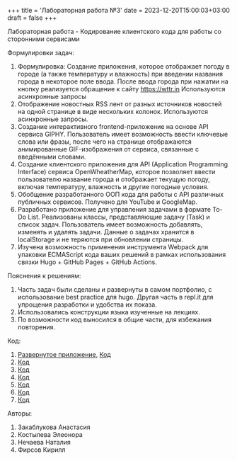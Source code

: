 +++
title = 'Лабораторная работа №3'
date = 2023-12-20T15:00:03+03:00
draft = false
+++

Лабораторная работа - Кодирование клиентского кода для работы со сторонними сервисами

Формулировки задач:
1.	Формулировка: Создание приложения, которое отображает погоду в городе (а также температуру и влажность) при введении названия города в некоторое поле ввода. После ввода города при нажатии на кнопку реализуется обращение к сайту https://wttr.in Используются асинхронные запросы
2.	Отображение новостных RSS лент от разных источников новостей на одной странице в виде нескольких колонок. Используются асинхронные запросы.
3.	Создание интерактивного frontend-приложение на основе API сервиса GIPHY. Пользователь имеет возможность ввести ключевые слова или фразы, после чего на странице отображаются анимированные GIF-изображения от сервиса, связанные с введёнными словами.
4.	Создание клиентского приложения для API (Application Programming Interface) сервиса OpenWheatherMap, которое позволяет ввести пользователю название города и отображает текущую погоду, включая температуру, влажность и другие погодные условия.
5.	Обобщение разработанного ООП кода для работы с API различных публичных сервисов. Получено для YouTube и GoogleMap.
6.	Разработано приложение для управления задачами в формате To-Do List. Реализованы классы, представляющие задачу (Task) и список задач. Пользователь имеет возможность добавлять, изменять и удалять задачи. Данные о задачах хранится в localStorage и не теряются при обновлении страницы.
7.	Изучена возможность применения инструмента Webpack для упаковки ECMAScript кода ваших решений в рамках использования связки Hugo + GitHub Pages + GitHub Actions.

Пояснения к решениям:
1. Часть задач были сделаны и развернуты в самом портфолио, с использование best practice для hugo. Другая часть в repl.it для упрощения разработки и удобства их показа.
2. Использовались конструкции языка изученные на лекциях.
3. По возможности код выносился в общие части, для избежания повторения.


Код:
1. [Развернутое приложение](https://fizic.github.io/herzen-js-portfolio/lab_3/task_1.html), [Код](https://github.com/Fizic/herzen-js-portfolio/blob/master/static/js/lab_3/task_1.js)
2. [Код](https://replit.com/@hbjnmcd/news2#script.js)
3. [Код](https://replit.com/@hbjnmcd/gifs#index.html)
4. [Код](https://replit.com/@elkostylevaa/weather)
5. [Код](https://replit.com/@elkostylevaa/web#%D0%BE%D0%BE%D0%BF.js)
6. [Код](https://github.com/elyakkos/webb.git)
7. [Код](https://github.com/Fizic/herzen-js-portfolio/blob/master/webpack.config.js)
    
Авторы:
1. Закаблукова Анастасия
2. Костылева Элеонора
3. Нечаева Наталия
4. Фирсов Кирилл